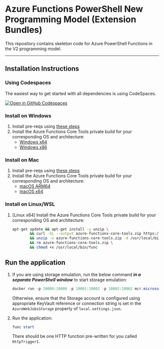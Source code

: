 # Azure Functions PowerShell New Programming Model (Extension Bundles)

This repository contains skeleton code for Azure PowerShell Functions in the V2 programming model.

---

## Installation Instructions

### Using Codespaces
The easiest way to get started with all dependencies is using CodeSpaces.

[![Open in GitHub Codespaces](https://github.com/codespaces/badge.svg)](https://github.com/codespaces/new?hide_repo_select=true&ref=codespaces&repo=654872607)

### Install on Windows
1. Install pre-reqs using [these steps](https://gist.github.com/paulyuk/2d86810c792e27bcabe595039a07bc77#file-azurefunctionsps-md)
2. Install the Azure Functions Core Tools private build for your corresponding OS and architecture:
    - [Windows x64](https://artprodwus21.artifacts.visualstudio.com/Ad1c51fbc-4477-4a0f-b99f-fc9013009a58/e6a70c92-4128-439f-8012-382fe78d6396/_apis/artifact/cGlwZWxpbmVhcnRpZmFjdDovL2F6ZnVuYy9wcm9qZWN0SWQvZTZhNzBjOTItNDEyOC00MzlmLTgwMTItMzgyZmU3OGQ2Mzk2L2J1aWxkSWQvMTM0MjI2L2FydGlmYWN0TmFtZS9kcm9w0/content?format=file&subPath=%2Ffunc-cli-4.0.5210-x64.msi)
    - [Windows x86](https://artprodwus21.artifacts.visualstudio.com/Ad1c51fbc-4477-4a0f-b99f-fc9013009a58/e6a70c92-4128-439f-8012-382fe78d6396/_apis/artifact/cGlwZWxpbmVhcnRpZmFjdDovL2F6ZnVuYy9wcm9qZWN0SWQvZTZhNzBjOTItNDEyOC00MzlmLTgwMTItMzgyZmU3OGQ2Mzk2L2J1aWxkSWQvMTM0MjI2L2FydGlmYWN0TmFtZS9kcm9w0/content?format=file&subPath=%2Ffunc-cli-4.0.5210-x86.msi)
### Install on Mac
1. Install pre-reqs using [these steps]()
2. Install the Azure Functions Core Tools private build for your corresponding OS and architecture:
    - [macOS ARM64](https://artprodwus21.artifacts.visualstudio.com/Ad1c51fbc-4477-4a0f-b99f-fc9013009a58/e6a70c92-4128-439f-8012-382fe78d6396/_apis/artifact/cGlwZWxpbmVhcnRpZmFjdDovL2F6ZnVuYy9wcm9qZWN0SWQvZTZhNzBjOTItNDEyOC00MzlmLTgwMTItMzgyZmU3OGQ2Mzk2L2J1aWxkSWQvMTM0MjI2L2FydGlmYWN0TmFtZS9kcm9w0/content?format=file&subPath=%2FAzure.Functions.Cli.osx-arm64.4.0.5210.zip)
    - [macOS x64](https://artprodwus21.artifacts.visualstudio.com/Ad1c51fbc-4477-4a0f-b99f-fc9013009a58/e6a70c92-4128-439f-8012-382fe78d6396/_apis/artifact/cGlwZWxpbmVhcnRpZmFjdDovL2F6ZnVuYy9wcm9qZWN0SWQvZTZhNzBjOTItNDEyOC00MzlmLTgwMTItMzgyZmU3OGQ2Mzk2L2J1aWxkSWQvMTM0MjI2L2FydGlmYWN0TmFtZS9kcm9w0/content?format=file&subPath=%2FAzure.Functions.Cli.osx-x64.4.0.5210.zip)
### Install on Linux/WSL
1. [Linux x64] Install the Azure Functions Core Tools private build for your corresponding OS and architecture:
    ```bash
    apt-get update && apt-get install -y unzip \
            && curl -SL --output azure-functions-core-tools.zip https://paulyukstoragev2.blob.core.windows.net/func-core-tools/Azure.Functions.Cli.linux-x64.4.0.5210.zip \
            && unzip -o azure-functions-core-tools.zip -d /usr/local/bin \
            && rm azure-functions-core-tools.zip \
            && chmod +x /usr/local/bin/func
    ```

## Run the application

1. If you are using storage emulation, run the below command ***in a separate PowerShell window*** to start storage emulation:
    ```powershell
    docker run -p 10000:10000 -p 10001:10001 -p 10002:10002 mcr.microsoft.com/azure-storage/azurite
    ```
    Otherwise, ensure that the Storage account is configured using appropriate KeyVault reference or connection string is set in the `AzureWebJobsStorage` property of `local.settings.json`.

2. Run the application:
    ```powershell
    func start
    ```
    There should be one HTTP function pre-written for you called `HttpTrigger1`.
